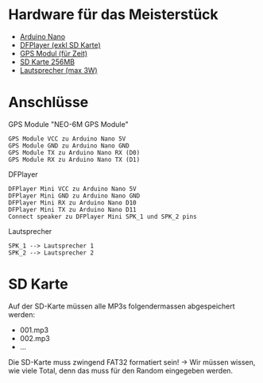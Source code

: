 # Hardware für das Meisterstück

- [Arduino Nano](https://www.bastelgarage.ch/arduino/boards/arduino-nano-esp32)
- [DFPlayer (exkl SD Karte)](https://www.bastelgarage.ch/dfplayer-mini-mp3-player-modul-fur-arduino)
- [GPS Modul (für Zeit)](https://www.bastelgarage.ch/gps-modul-neo-6m-kompatibel?search=neo-6m)
- [SD Karte 256MB](https://www.bastelgarage.ch/256mb-microsd-karte)
- [Lautsprecher (max 3W)](https://www.bastelgarage.ch/lautsprecher-4ohm-3w-40mm)



# Anschlüsse

GPS Module "NEO-6M GPS Module"

    GPS Module VCC zu Arduino Nano 5V
    GPS Module GND zu Arduino Nano GND
    GPS Module TX zu Arduino Nano RX (D0)
    GPS Module RX zu Arduino Nano TX (D1)

DFPlayer

    DFPlayer Mini VCC zu Arduino Nano 5V
    DFPlayer Mini GND zu Arduino Nano GND
    DFPlayer Mini RX zu Arduino Nano D10
    DFPlayer Mini TX zu Arduino Nano D11
    Connect speaker zu DFPlayer Mini SPK_1 und SPK_2 pins

Lautsprecher

    SPK_1 --> Lautsprecher 1
    SPK_2 --> Lautsprecher 2


# SD Karte

Auf der SD-Karte müssen alle MP3s folgendermassen abgespeichert werden:
- 001.mp3
- 002.mp3
- ...
  
Die SD-Karte muss zwingend FAT32 formatiert sein!
-> Wir müssen wissen, wie viele Total, denn das muss für den Random eingegeben werden.
